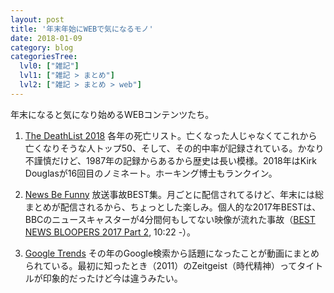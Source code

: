 ```yaml
---
layout: post
title: '年末年始にWEBで気になるモノ'
date: 2018-01-09
category: blog
categoriesTree:
  lvl0: ["雑記"]
  lvl1: ["雑記 > まとめ"]
  lvl2: ["雑記 > まとめ > web"]
---
```


年末になると気になり始めるWEBコンテンツたち。

1. [The DeathList 2018][1]
各年の死亡リスト。亡くなった人じゃなくてこれから亡くなりそうな人トップ50、そして、その的中率が記録されている。かなり不謹慎だけど、1987年の記録からあるから歴史は長い模様。2018年はKirk Douglasが16回目のノミネート。ホーキング博士もランクイン。

1. [News Be Funny][2]
放送事故BEST集。月ごとに配信されてるけど、年末には総まとめが配信されるから、ちょっとした楽しみ。個人的な2017年BESTは、BBCのニュースキャスターが4分間何もしてない映像が流れた事故（[BEST NEWS BLOOPERS 2017 Part 2][a], 10:22 -）。

1. [Google Trends][3]
その年のGoogle検索から話題になったことが動画にまとめられている。最初に知ったとき（2011）のZeitgeist（時代精神）ってタイトルが印象的だったけど今は違うみたい。

[1]:https://deathlist.net
[2]:https://www.youtube.com/channel/UCbKW7smxCcAvvatHJFLlIhw
[3]:https://trends.google.com/trends/
[a]:https://www.youtube.com/watch?v=omyUxKuvYKY